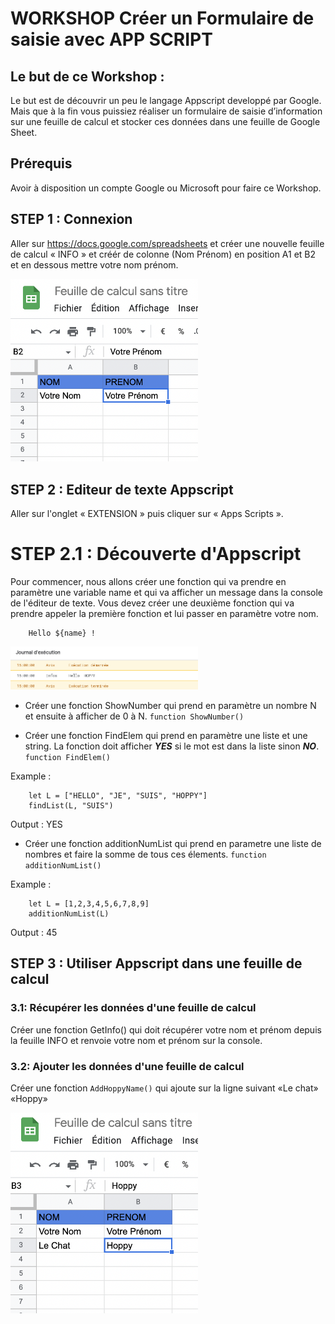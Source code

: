 # WORKSHOP Créer un Formulaire de saisie avec APP SCRIPT

## Le but de ce Workshop :

Le but est de découvrir un peu le langage Appscript developpé par Google. Mais que à la fin vous puissiez réaliser un formulaire de saisie d’information sur une feuille de calcul et stocker ces données dans une feuille de Google Sheet.

## Prérequis
Avoir à disposition un compte Google ou Microsoft pour faire ce Workshop.

## STEP 1 : Connexion

Aller sur https://docs.google.com/spreadsheets et créer une nouvelle feuille de calcul « INFO » et créér de colonne (Nom Prénom) en position A1 et B2 et en dessous mettre votre nom prénom.

<img src="https://github.com/Anat94/workshop-AppScript/blob/main/ETAPE1.png" width="300"/>

## STEP 2 : Editeur de texte Appscript

Aller sur l'onglet « EXTENSION » puis cliquer sur « Apps Scripts ».


# STEP 2.1 : Découverte d'Appscript
Pour commencer, nous allons créer une fonction qui va prendre en paramètre une variable name et qui va afficher un message dans la console de l'éditeur de texte.
Vous devez créer une deuxième fonction qui va prendre appeler la première fonction et lui passer en paramètre votre nom.

```
    Hello ${name} !
```
<img src="https://github.com/Anat94/workshop-AppScript/blob/main/ETAPE2.png" width="300"/>

- Créer une fonction ShowNumber qui prend en paramètre un nombre N et ensuite à afficher de 0 à N. ``` function ShowNumber() ```

- Créer une fonction FindElem qui prend en paramètre une liste et une string. La fonction doit afficher ***YES*** si le mot est dans la liste sinon ***NO***. `` function FindElem() ``

Example :
```
    let L = ["HELLO", "JE", "SUIS", "HOPPY"]
    findList(L, "SUIS")
```

Output : YES

- Créer une fonction additionNumList qui prend en parametre une liste de nombres et faire la somme de tous ces élements. `` function additionNumList() ``

Example :
```
    let L = [1,2,3,4,5,6,7,8,9]
    additionNumList(L)
```

Output : 45

## STEP 3 : Utiliser Appscript dans une feuille de calcul

### __3.1: Récupérer les données d'une feuille de calcul__

Créer une fonction GetInfo() qui doit récupérer votre nom et prénom depuis la feuille INFO et renvoie votre nom et prénom sur la console.

### __3.2: Ajouter les données d'une feuille de calcul__

Créer une fonction ``AddHoppyName()`` qui ajoute sur la ligne suivant «Le chat» «Hoppy»

<img src="https://github.com/Anat94/workshop-AppScript/blob/main/ETAPE3.png" width="300"/>


